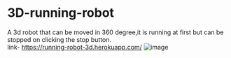 # 3D-running-robot
A 3d robot that can be moved in 360 degree,it is running at first but can be stopped on clicking the stop button.<br>
link- https://running-robot-3d.herokuapp.com/
![image](https://user-images.githubusercontent.com/34717612/139836674-2a4409a9-a9ec-4161-9373-d3110ab53ed0.png)
